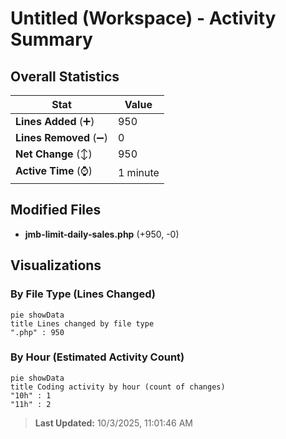 # Untitled (Workspace) - Activity Summary 

## Overall Statistics

| Stat                   | Value                                                             |
| ---------------------- | ----------------------------------------------------------------- |
| **Lines Added** (➕)   | 950                                          |
| **Lines Removed** (➖) | 0                                        |
| **Net Change** (↕)    | 950                |
| **Active Time** (⌚)   | 1 minute |


## Modified Files
- **jmb-limit-daily-sales.php** (+950, -0)

## Visualizations

### By File Type (Lines Changed)

```mermaid
pie showData
title Lines changed by file type
".php" : 950
```

### By Hour (Estimated Activity Count)

```mermaid
pie showData
title Coding activity by hour (count of changes)
"10h" : 1
"11h" : 2
```


> **Last Updated:** 10/3/2025, 11:01:46 AM